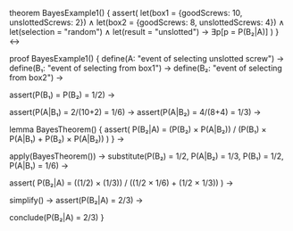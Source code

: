 theorem BayesExample1() {
  assert(
    let(box1 = {goodScrews: 10, unslottedScrews: 2}) ∧
    let(box2 = {goodScrews: 8, unslottedScrews: 4}) ∧
    let(selection = "random") ∧
    let(result = "unslotted") →
    ∃p[p = P(B₂|A)]
  )
} ↔

proof BayesExample1() {
  define(A: "event of selecting unslotted screw") →
  define(B₁: "event of selecting from box1") →
  define(B₂: "event of selecting from box2") →
  
  assert(P(B₁) = P(B₂) = 1/2) →
  
  assert(P(A|B₁) = 2/(10+2) = 1/6) →
  assert(P(A|B₂) = 4/(8+4) = 1/3) →
  
  lemma BayesTheorem() {
    assert(
      P(B₂|A) = (P(B₂) × P(A|B₂)) / (P(B₁) × P(A|B₁) + P(B₂) × P(A|B₂))
    )
  } →
  
  apply(BayesTheorem()) →
  substitute(P(B₂) = 1/2, P(A|B₂) = 1/3, P(B₁) = 1/2, P(A|B₁) = 1/6) →
  
  assert(
    P(B₂|A) = ((1/2) × (1/3)) / ((1/2 × 1/6) + (1/2 × 1/3))
  ) →
  
  simplify() →
  assert(P(B₂|A) = 2/3) →
  
  conclude(P(B₂|A) = 2/3)
}
